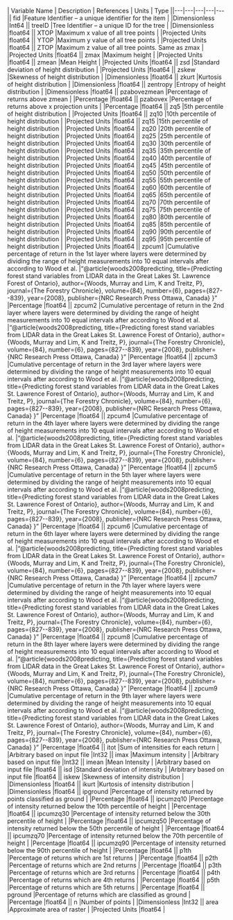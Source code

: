 
| Variable Name | Description | References | Units | Type ||---|---|---|---|---|| fid |Feature Identifier – a unique identifier for the item |   |Dimensionless |Int64 || treeID |Tree Identifier – a unique ID for the tree |   |Dimensionless |float64 || XTOP |Maximum x value of all tree points |   |Projected Units |float64 || YTOP |Maximum y value of all tree points |   |Projected Units |float64 || ZTOP |Maximum z value of all tree points. Same as zmax |   |Projected Units |float64 || zmax |Maximum height |   |Projected Units |float64 || zmean |Mean Height |   |Projected Units |float64 || zsd |Standard deviation of height distribution |   |Projected Units |float64 || zskew |Skewness of height distribution |   |Dimensionless |float64 || zkurt |Kurtosis of height distribution |   |Dimensionless |float64 || zentropy |Entropy of height distribution |   |Dimensionless |float64 || pzabovezmean |Percentage of returns above zmean |   |Percentage |float64 || pzabovex |Percentage of returns above x projection units |   |Percentage |float64 || zq5 |5th percentile of height distribution |   |Projected Units |float64 || zq10 |10th percentile of height distribution |   |Projected Units |float64 || zq15 |15th percentile of height distribution |   |Projected Units |float64 || zq20 |20th percentile of height distribution |   |Projected Units |float64 || zq25 |25th percentile of height distribution |   |Projected Units |float64 || zq30 |30th percentile of height distribution |   |Projected Units |float64 || zq35 |35th percentile of height distribution |   |Projected Units |float64 || zq40 |40th percentile of height distribution |   |Projected Units |float64 || zq45 |45th percentile of height distribution |   |Projected Units |float64 || zq50 |50th percentile of height distribution |   |Projected Units |float64 || zq55 |55th percentile of height distribution |   |Projected Units |float64 || zq60 |60th percentile of height distribution |   |Projected Units |float64 || zq65 |65th percentile of height distribution |   |Projected Units |float64 || zq70 |70th percentile of height distribution |   |Projected Units |float64 || zq75 |75th percentile of height distribution |   |Projected Units |float64 || zq80 |80th percentile of height distribution |   |Projected Units |float64 || zq85 |85th percentile of height distribution |   |Projected Units |float64 || zq90 |90th percentile of height distribution |   |Projected Units |float64 || zq95 |95th percentile of height distribution |   |Projected Units |float64 || zpcum1 |Cumulative percentage of return in the 1st layer where layers were determined by dividing the range of height measurements into 10 equal intervals after according to Wood et al. |“@article{woods2008predicting,   title={Predicting forest stand variables from LIDAR data in the Great Lakes St. Lawrence Forest of Ontario},   author={Woods, Murray and Lim, K and Treitz, P},   journal={The Forestry Chronicle},   volume={84},   number={6},   pages={827--839},   year={2008},   publisher={NRC Research Press Ottawa, Canada} }”  |Percentage |float64 || zpcum2 |Cumulative percentage of return in the 2nd layer where layers were determined by dividing the range of height measurements into 10 equal intervals after according to Wood et al. |“@article{woods2008predicting,   title={Predicting forest stand variables from LIDAR data in the Great Lakes St. Lawrence Forest of Ontario},   author={Woods, Murray and Lim, K and Treitz, P},   journal={The Forestry Chronicle},   volume={84},   number={6},   pages={827--839},   year={2008},   publisher={NRC Research Press Ottawa, Canada} }”  |Percentage |float64 || zpcum3 |Cumulative percentage of return in the 3rd layer where layers were determined by dividing the range of height measurements into 10 equal intervals after according to Wood et al. |“@article{woods2008predicting,   title={Predicting forest stand variables from LIDAR data in the Great Lakes St. Lawrence Forest of Ontario},   author={Woods, Murray and Lim, K and Treitz, P},   journal={The Forestry Chronicle},   volume={84},   number={6},   pages={827--839},   year={2008},   publisher={NRC Research Press Ottawa, Canada} }”  |Percentage |float64 || zpcum4 |Cumulative percentage of return in the 4th layer where layers were determined by dividing the range of height measurements into 10 equal intervals after according to Wood et al. |“@article{woods2008predicting,   title={Predicting forest stand variables from LIDAR data in the Great Lakes St. Lawrence Forest of Ontario},   author={Woods, Murray and Lim, K and Treitz, P},   journal={The Forestry Chronicle},   volume={84},   number={6},   pages={827--839},   year={2008},   publisher={NRC Research Press Ottawa, Canada} }”  |Percentage |float64 || zpcum5 |Cumulative percentage of return in the 5th layer where layers were determined by dividing the range of height measurements into 10 equal intervals after according to Wood et al. |“@article{woods2008predicting,   title={Predicting forest stand variables from LIDAR data in the Great Lakes St. Lawrence Forest of Ontario},   author={Woods, Murray and Lim, K and Treitz, P},   journal={The Forestry Chronicle},   volume={84},   number={6},   pages={827--839},   year={2008},   publisher={NRC Research Press Ottawa, Canada} }”  |Percentage |float64 || zpcum6 |Cumulative percentage of return in the 6th layer where layers were determined by dividing the range of height measurements into 10 equal intervals after according to Wood et al. |“@article{woods2008predicting,   title={Predicting forest stand variables from LIDAR data in the Great Lakes St. Lawrence Forest of Ontario},   author={Woods, Murray and Lim, K and Treitz, P},   journal={The Forestry Chronicle},   volume={84},   number={6},   pages={827--839},   year={2008},   publisher={NRC Research Press Ottawa, Canada} }”  |Percentage |float64 || zpcum7 |Cumulative percentage of return in the 7th layer where layers were determined by dividing the range of height measurements into 10 equal intervals after according to Wood et al. |“@article{woods2008predicting,   title={Predicting forest stand variables from LIDAR data in the Great Lakes St. Lawrence Forest of Ontario},   author={Woods, Murray and Lim, K and Treitz, P},   journal={The Forestry Chronicle},   volume={84},   number={6},   pages={827--839},   year={2008},   publisher={NRC Research Press Ottawa, Canada} }”  |Percentage |float64 || zpcum8 |Cumulative percentage of return in the 8th layer where layers were determined by dividing the range of height measurements into 10 equal intervals after according to Wood et al. |“@article{woods2008predicting,   title={Predicting forest stand variables from LIDAR data in the Great Lakes St. Lawrence Forest of Ontario},   author={Woods, Murray and Lim, K and Treitz, P},   journal={The Forestry Chronicle},   volume={84},   number={6},   pages={827--839},   year={2008},   publisher={NRC Research Press Ottawa, Canada} }”  |Percentage |float64 || zpcum9 |Cumulative percentage of return in the 9th layer where layers were determined by dividing the range of height measurements into 10 equal intervals after according to Wood et al. |“@article{woods2008predicting,   title={Predicting forest stand variables from LIDAR data in the Great Lakes St. Lawrence Forest of Ontario},   author={Woods, Murray and Lim, K and Treitz, P},   journal={The Forestry Chronicle},   volume={84},   number={6},   pages={827--839},   year={2008},   publisher={NRC Research Press Ottawa, Canada} }”  |Percentage |float64 || itot |Sum of intensities for each return |   |Arbitrary based on input file |Int32 || imax |Maximum intensity |   |Arbitrary based on input file |Int32 || imean |Mean Intensity |   |Arbitrary based on input file |float64 || isd |Standard deviation of intensity |   |Arbitrary based on input file |float64 || iskew |Skewness of intensity distribution |   |Dimensionless |float64 || ikurt |Kurtosis of intensity distribution |   |Dimensionless |float64 || ipground |Percentage of intensity returned by points classified as ground |   |Percentage |float64 || ipcumzq10 |Percentage of intensity returned below the 10th percentile of height |   |Percentage |float64 || ipcumzq30 |Percentage of intensity returned below the 30th percentile of height |   |Percentage |float64 || ipcumzq50 |Percentage of intensity returned below the 50th percentile of height |   |Percentage |float64 || ipcumzq70 |Percentage of intensity returned below the 70th percentile of height |   |Percentage |float64 || ipcumzq90 |Percentage of intensity returned below the 90th percentile of height |   |Percentage |float64 || p1th |Percentage of  returns which are 1st returns |   |Percentage |float64 || p2th |Percentage of returns which are 2nd returns |   |Percentage |float64 || p3th |Percentage of returns which are 3rd returns |   |Percentage |float64 || p4th |Percentage of returns which are 4th returns |   |Percentage |float64 || p5th |Percentage of returns which are 5th returns |   |Percentage |float64 || pground |Percentage of returns which are classified as ground |   |Percentage |float64 || n |Number of points |   |Dimensionless |Int32 || area |Approximate area of raster |   |Projected Units |float64 |